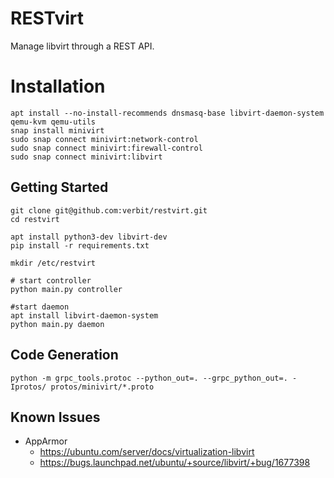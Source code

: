 # RESTvirt

Manage libvirt through a REST API.

# Installation

```shell
apt install --no-install-recommends dnsmasq-base libvirt-daemon-system qemu-kvm qemu-utils
snap install minivirt
sudo snap connect minivirt:network-control
sudo snap connect minivirt:firewall-control
sudo snap connect minivirt:libvirt
```

## Getting Started

```shell
git clone git@github.com:verbit/restvirt.git
cd restvirt

apt install python3-dev libvirt-dev
pip install -r requirements.txt

mkdir /etc/restvirt

# start controller
python main.py controller

#start daemon
apt install libvirt-daemon-system
python main.py daemon
```

## Code Generation
```shell
python -m grpc_tools.protoc --python_out=. --grpc_python_out=. -Iprotos/ protos/minivirt/*.proto
```

## Known Issues

* AppArmor
  * https://ubuntu.com/server/docs/virtualization-libvirt
  * https://bugs.launchpad.net/ubuntu/+source/libvirt/+bug/1677398
